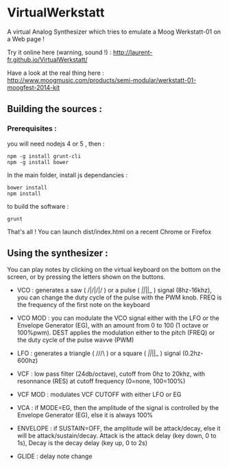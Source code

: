 # VirtualWerkstatt
A virtual Analog Synthesizer which tries to emulate a Moog Werkstatt-01 on a Web page !

Try it online here (warning, sound !) : http://laurent-fr.github.io/VirtualWerkstatt/

Have a look at the real thing here : http://www.moogmusic.com/products/semi-modular/werkstatt-01-moogfest-2014-kit

## Building the sources :

### Prerequisites :

you will need nodejs 4 or 5 , then :

```
npm -g install grunt-cli
npm -g install bower
```

In the main folder, install js dependancies :

```
bower install
npm install
```

to build the software :

```
grunt
```

That's all ! You can launch dist/index.html on a recent Chrome or Firefox

## Using the synthesizer :

You can play notes by clicking on the virtual keyboard on the bottom on the screen, or by pressing the letters shown on the buttons.

  * VCO : generates a saw ( /|/|/|/ ) or a pulse ( _||_||_ ) signal (8hz-16khz), you can change the duty cycle of the pulse with the PWM knob. 
  FREQ is the frequency of the first note on the keyboard

  * VCO MOD : you can modulate the VCO signal either with the LFO or the Envelope Generator (EG), with an amount from 0 to 100 (1 octave or 100%pwm).
  DEST applies the modulation either to the pitch (FREQ) or the duty cycle of the pulse wavve (PWM)

  * LFO : generates a triangle ( /\/\/\ ) or a square ( _||_||_ ) signal (0.2hz-600hz)

  * VCF : low pass filter (24db/octave), cutoff from 0hz to 20khz, with resonnance (RES) at cutoff frequency  (0=none, 100=100%)

  * VCF MOD : modulates VCF CUTOFF with either LFO or EG

  * VCA : if MODE=EG, then the amplitude of the signal is controlled by the Envelope Generator (EG), else it is always 100%
  * ENVELOPE : if SUSTAIN=OFF, the amplitude will be attack/decay, else it will be attack/sustain/decay. Attack is the attack delay (key down, 0 to 1s), 
  Decay is the decay delay (key up, 0 to 2s)

  * GLIDE : delay note change
  
